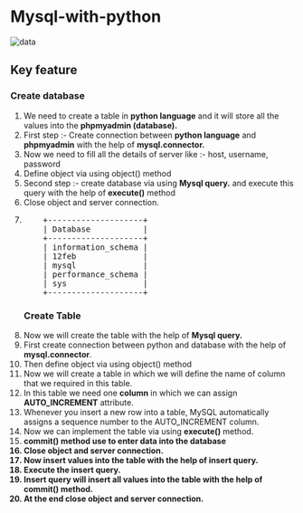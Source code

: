 # Mysql-with-python  
![data](https://user-images.githubusercontent.com/47202519/52996907-f5563980-3444-11e9-815e-bea5b05f3079.jpg)
## Key feature
### Create database
<ol>
<li>We need to create a table in <strong>python language</strong> and it will store all the values into the <strong>phpmyadmin (database).</strong></li>
<li>First step :- Create connection between <strong>python language</strong> and <strong>phpmyadmin</strong> with the help of <strong>mysql.connector.</strong></li>
<li>Now we need to fill all the details of server like :- host, username, password</li>
<li>Define object via using object() method</li>  
<li>Second step :- create database via using <strong>Mysql query.</strong> and execute this query with the help of <strong>execute()</strong> method </li>
<li>Close object and server connection.</li>
<li> <pre>    +--------------------+
    | Database           |
    +--------------------+
    | information_schema |
    | 12feb              |
    | mysql              |
    | performance_schema |
    | sys                |
    +--------------------+  </pre></li>

  
### Create Table 
<li>Now we will create the table with the help of <strong>Mysql query.</strong></li>
<li>First create connection between python and database with the help of <strong>mysql.connector</strong>. </li>
<li>Then define object via using object() method</li> 
<li>Now we will create a table in which we will define the name of column that we required in this table. </li>
<li>In this table we need one <strong>column</strong> in which we can assign <strong>AUTO_INCREMENT</strong> attribute.</li>
<li>Whenever you insert a new row into a table, MySQL automatically assigns a sequence number to the AUTO_INCREMENT column.</li>
<li>Now we can implement the table via using <strong>execute()</strong> method.</li>
<li><strong>commit()<strong> method use to enter data into the database</li>
<li>Close object and server connection.</li>
  
<li>Now insert values into the table with the help of <strong>insert query.</strong></li>
<li>Execute the insert query. </li>
<li>Insert query will insert all values into the table with the help of commit() method.</li>
<li>At the end close object and server connection.</li>
</ol>
